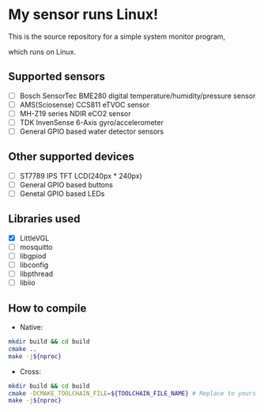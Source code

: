 # My sensor runs Linux!

This is the source repository for a simple system monitor program,

which runs on Linux.

## Supported sensors

- [ ] Bosch SensorTec BME280 digital temperature/humidity/pressure sensor
- [ ] AMS(Sciosense) CCS811 eTVOC sensor
- [ ] MH-Z19 series NDIR eCO2 sensor 
- [ ] TDK InvenSense 6-Axis gyro/accelerometer
- [ ] General GPIO based water detector sensors

## Other supported devices

- [ ] ST7789 IPS TFT LCD(240px * 240px)
- [ ] General GPIO based buttons
- [ ] Genetal GPIO based LEDs

## Libraries used

- [x] LittleVGL
- [ ] mosquitto
- [ ] libgpiod
- [ ] libconfig
- [ ] libpthread
- [ ] libiio

## How to compile

* Native:

```bash
mkdir build && cd build
cmake ..
make -j${nproc}
```

* Cross:
```bash
mkdir build && cd build
cmake -DCMAKE_TOOLCHAIN_FILE=${TOOLCHAIN_FILE_NAME} # Replace to yours
make -j${nproc}
```
